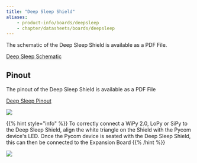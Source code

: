 ```yaml
---
title: "Deep Sleep Shield"
aliases:
    - product-info/boards/deepsleep
    - chapter/datasheets/boards/deepsleep
---
```


The schematic of the Deep Sleep Shield is available as a PDF File.

<a href="/gitbook/assets/deepsleep-schematic.pdf" target="_blank"> Deep Sleep Schematic </a>

## Pinout

The pinout of the Deep Sleep Shield is available as a PDF File

<a href="/gitbook/assets/deepsleep-pinout.pdf" target="_blank"> Deep Sleep Pinout </a>


![](/gitbook/assets/deepsleep-pinout%20%281%29.png)

{{% hint style="info" %}}
To correctly connect a WiPy 2.0, LoPy or SiPy to the Deep Sleep Shield, align the white triangle on the Shield with the Pycom device's LED. Once the Pycom device is seated with the Deep Sleep Shield, this can then be connected to the Expansion Board
{{% /hint %}}

![](/gitbook/assets/deepsleep-image-1.jpg)

